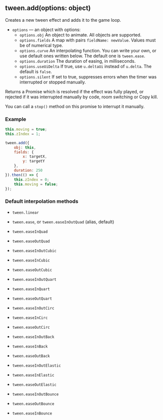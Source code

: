 ## tween.add(options: object)

Creates a new tween effect and adds it to the game loop.

* `options` — an object with options:
    * `options.obj` An object to animate. All objects are supported.
    * `options.fields` A map with pairs `fieldName: newValue`. Values must be of numerical type.
    * `options.curve` An interpolating function. You can write your own, or use default ones written below. The default one is `tween.ease`.
    * `options.duration` The duration of easing, in milliseconds.
    * `options.useUiDelta` If true, use `u.deltaUi` instead of `u.delta`. The default is `false`.
    * `options.silent` If set to true, suppresses errors when the timer was interrupted or stopped manually.

Returns a Promise which is resolved if the effect was fully played, or rejected if it was interrupted manually by code, room switching or Copy kill.

You can call a `stop()` method on this promise to interrupt it manually.

### Example

```js
this.moving = true;
this.zIndex = 1;

tween.add({
    obj: this,
    fields: {
        x: targetX,
        y: targetY
    },
    duration: 250
}).then(() => {
    this.zIndex = 0;
    this.moving = false;
});
```

### Default interpolation methods

* `tween.linear`


* `tween.ease`, or `tween.easeInOutQuad` (alias, default)
* `tween.easeInQuad`
* `tween.easeOutQuad`


* `tween.easeInOutCubic`
* `tween.easeInCubic`
* `tween.easeOutCubic`


* `tween.easeInOutQuart`
* `tween.easeInQuart`
* `tween.easeOutQuart`


* `tween.easeInOutCirc`
* `tween.easeInCirc`
* `tween.easeOutCirc`


* `tween.easeInOutBack`
* `tween.easeInBack`
* `tween.easeOutBack`


* `tween.easeInOutElastic`
* `tween.easeInElastic`
* `tween.easeOutElastic`


* `tween.easeInOutBounce`
* `tween.easeOutBounce`
* `tween.easeInBounce`

